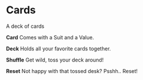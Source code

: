 # Cards
A deck of cards

**Card**
Comes with a Suit and a Value.

**Deck**
Holds all your favorite cards together.

**Shuffle**
Get wild, toss your deck around!

**Reset**
Not happy with that tossed desk? Psshh.. Reset!
